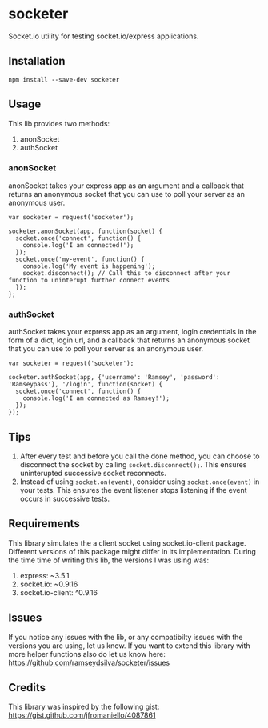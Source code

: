 socketer
========

Socket.io utility for testing socket.io/express applications. 

## Installation

`npm install --save-dev socketer`

## Usage

This lib provides two methods:

1. anonSocket
2. authSocket

### anonSocket

anonSocket takes your express app as an argument and a callback that returns an anonymous socket that you can
use to poll your server as an anonymous user.

```
var socketer = request('socketer');

socketer.anonSocket(app, function(socket) {
  socket.once('connect', function() {
    console.log('I am connected!');
  });
  socket.once('my-event', function() {
    console.log('My event is happening');
    socket.disconnect(); // Call this to disconnect after your function to uninterupt further connect events
  });
};
```

### authSocket

authSocket takes your express app as an argument, login credentials in the form of a dict, login url,  and a 
callback that returns an anonymous socket that you can use to poll your server as an anonymous user.

```
var socketer = request('socketer');

socketer.authSocket(app, {'username': 'Ramsey', 'password': 'Ramseypass'}, '/login', function(socket) {
  socket.once('connect', function() {
    console.log('I am connected as Ramsey!');
  });
});
```

## Tips

1. After every test and before you call the done method, you can choose to disconnect the socket by calling 
`socket.disconnect();`. This ensures uninterupted successive socket reconnects.
2. Instead of using `socket.on(event)`, consider using `socket.once(event)` in your tests. This ensures the event 
listener stops listening if the event occurs in successive tests.


## Requirements

This library simulates the a client socket using socket.io-client package. Different versions of this package might
differ in its implementation. During the time time of writing this lib, the versions I was using was:

1. express: ~3.5.1
2. socket.io: ~0.9.16
3. socket.io-client: ^0.9.16

## Issues

If you notice any issues with the lib, or any compatibilty issues with the versions you are using, let us
know. If you want to extend this library with more helper functions also do let us know here:
https://github.com/ramseydsilva/socketer/issues

## Credits

This library was inspired by the following gist:
https://gist.github.com/jfromaniello/4087861
